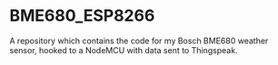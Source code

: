 # BME680_ESP8266
A repository which contains the code for my Bosch BME680 weather sensor, hooked to a NodeMCU with data sent to Thingspeak.
